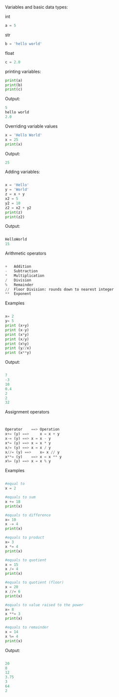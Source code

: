 Variables and basic data types:

int
```python
a = 5
```
str
```python
b = 'hello world'
```
float
```python
c = 2.0
```

printing variables:
```python
print(a)
print(b)
print(c)
```
Output:
```python
5
hello world
2.0
```

Overriding variable values
```python
x = 'Hello World'
x = 25
print(x)
```

Output:
```python
25
```

Adding variables:
```python

x = 'Hello'
y = 'World'
z = x + y
x2 = 5
y2 = 10
z2 = x2 + y2
print(z)
print(z2)
```
Output:

```python

HelloWorld
15
```
Arithmetic operators
```python

+	Addition
-	Subtraction
*	Multiplication
/	Division
%	Remainder
//	Floor Division: rounds down to nearest integer
**	Exponent
```
Examples
```python

x= 2
y= 5
print (x+y)
print (x-y)
print (x*y)
print (x/y)
print (x%y)
print (y//x)
print (x**y)
```
Output:
```python

7
-3
10
0.4
2
2
32
```
Assignment operators
```python


Operator	==> Operation
x+= (y) ==> 	x = x + y
x-= (y) ==>	x = x - y
x*= (y) ==> x = x * y
x/= (y) ==>	x = x / y
x//= (y) ==>	x= x // y
x**= (y)	==> x = x ** y
x%= (y)	==> x = x % y
```
Examples
```python

#equal to
x = 2

#equals to sum
x += 18
print(x)

#equals to difference
x= 10
x -= 4
print(x)

#equals to product
x= 3
x *= 4
print(x)

#equals to quotient
x = 15
x /= 4
print(x)

#equals to quotient (floor)
x = 20
x //= 6
print(x)

#equals to value raised to the power
x= 8
x **= 3
print(x)

#equals to remainder
x = 14
x %= 4
print(x)
```

Output:
```python

20
8
12
3.75
3
64
2
```

